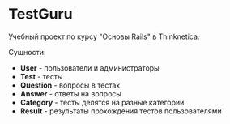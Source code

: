 # TestGuru
Учебный проект по курсу "Основы Rails" в Thinknetica.

Сущности:
* **User** - пользователи и администраторы
* **Test**  - тесты
* **Question** - вопросы в тестах
* **Answer** - ответы на вопросы
* **Category** - тесты делятся на разные категории
* **Result** - результаты прохождения тестов пользователями